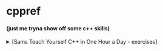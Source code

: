 # cppref

#### (just me tryna show off some c++ skills)

<details>
    <summary>[Sams Teach Yourself C++ in One Hour a Day - exercises]</summary>
    <details>
        <summary>[Lesson 3]</summary>
        [Exercise 3:](https://github.com/Erendis42/cppref/blob/master/sams/Lesson03/03_circle.cpp)
        Write a program to calculate the area and circumference of a circle where the radius is fed by the user.    
    </details>
    <details>
        <summary>[Lesson 5]</summary>
        [Exercise 3:](https://github.com/Erendis42/cppref/blob/master/sams/Lesson05/03_bitwise.cpp)
        Write a program that asks the user to input two Boolean values and demonstrates
        the result of various bitwise operators on them.
    </details>
    <details>
        <summary>[Lesson 7](https://github.com/Erendis42/cppref/tree/master/sams/Lesson07)</summary>
        [Listing 7.8 rewritten using a template](https://github.com/Erendis42/cppref/blob/master/sams/Lesson07/L0708_displayArray.cpp)
        Me knows how to template.
    </details>
</details>
